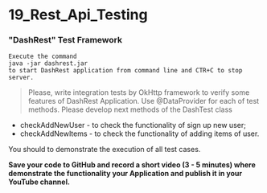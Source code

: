 # 19_Rest_Api_Testing

### "DashRest" Test Framework

```
Execute the command
java -jar dashrest.jar
to start DashRest application from command line and CTR+C to stop server.
```

> Please, write integration tests by OkHttp framework to verify some features of DashRest Application.
Use @DataProvider for each of test methods.
Please develop next methods of the DashTest class

- checkAddNewUser - to check the functionality of sign up new user;
- checkAddNewItems - to check the functionality of adding items of user.

You should to demonstrate the execution of all test cases.

**Save your code to GitHub and record a short video (3 - 5 minutes) where demonstrate the functionality your Application and publish it in your YouTube channel.**
